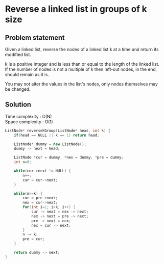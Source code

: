 # Reverse a linked list in groups of k size

## Problem statement

Given a linked list, reverse the nodes of a linked list k at a time and return its modified list.

k is a positive integer and is less than or equal to the length of the linked list. If the number of nodes is not a multiple of k then left-out nodes, in the end, should remain as it is.

You may not alter the values in the list's nodes, only nodes themselves may be changed.

## Solution

Time complexity : O(N)  
Space complexity : O(1)

```cpp
ListNode* reverseKGroup(ListNode* head, int k) {
    if(head == NULL || k == 1) return head;

    ListNode* dummy = new ListNode();
    dummy -> next = head;

    ListNode *cur = dummy, *nex = dummy, *pre = dummy;
    int n=0;

    while(cur->next != NULL) {
        n++;
        cur = cur->next;
    }

    while(n>=k) {
        cur = pre->next;
        nex = cur->next;
        for(int i=1; i<k; i++) {
            cur -> next = nex -> next;
            nex -> next = pre -> next;
            pre -> next = nex;
            nex = cur -> next;
        }
        n -= k;
        pre = cur;
    }

    return dummy -> next;
}
```
